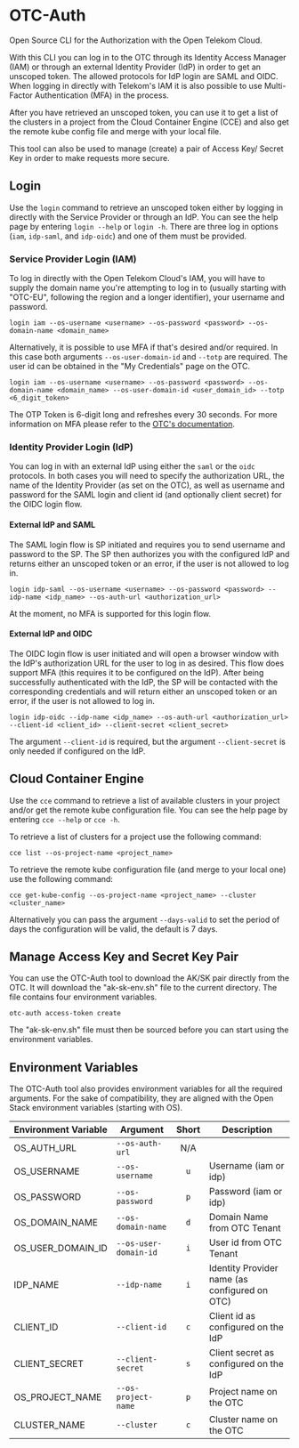 # OTC-Auth
Open Source CLI for the Authorization with the Open Telekom Cloud.

With this CLI you can log in to the OTC through its Identity Access Manager (IAM) or through an external Identity Provider (IdP) in order to get an unscoped token. The allowed protocols for IdP login are SAML and OIDC. When logging in directly with Telekom's IAM it is also possible to use Multi-Factor Authentication (MFA) in the process.

After you have retrieved an unscoped token, you can use it to get a list of the clusters in a project from the Cloud Container Engine (CCE) and also get the remote kube config file and merge with your local file.

This tool can also be used to manage (create) a pair of Access Key/ Secret Key in order to make requests more secure.

## Login
Use the `login` command to retrieve an unscoped token either by logging in directly with the Service Provider or through an IdP. You can see the help page by entering `login --help` or `login -h`. There are three log in options (`iam`, `idp-saml`, and `idp-oidc`) and one of them must be provided.

### Service Provider Login (IAM)
To log in directly with the Open Telekom Cloud's IAM, you will have to supply the domain name you're attempting to log in to (usually starting with "OTC-EU", following the region and a longer identifier), your username and password. 

`login iam --os-username <username> --os-password <password> --os-domain-name <domain_name>`

Alternatively, it is possible to use MFA if that's desired and/or required. In this case both arguments `--os-user-domain-id` and `--totp` are required. The user id can be obtained in the "My Credentials" page on the OTC. 

`login iam --os-username <username> --os-password <password> --os-domain-name <domain_name> --os-user-domain-id <user_domain_id> --totp <6_digit_token>`

The OTP Token is 6-digit long and refreshes every 30 seconds. For more information on MFA please refer to the [OTC's documentation](https://docs.otc.t-systems.com/en-us/usermanual/iam/iam_10_0002.html).

### Identity Provider Login (IdP)
You can log in with an external IdP using either the `saml` or the `oidc` protocols. In both cases you will need to specify the authorization URL, the name of the Identity Provider (as set on the OTC), as well as username and password for the SAML login and client id (and optionally client secret) for the OIDC login flow. 

#### External IdP and SAML
The SAML login flow is SP initiated and requires you to send username and password to the SP. The SP then authorizes you with the configured IdP and returns either an unscoped token or an error, if the user is not allowed to log in.

`login idp-saml --os-username <username> --os-password <password> --idp-name <idp_name> --os-auth-url <authorization_url>`

At the moment, no MFA is supported for this login flow.

#### External IdP and OIDC
The OIDC login flow is user initiated and will open a browser window with the IdP's authorization URL for the user to log in as desired. This flow does support MFA (this requires it to be configured on the IdP). After being successfully authenticated with the IdP, the SP will be contacted with the corresponding credentials and will return either an unscoped token or an error, if the user is not allowed to log in. 

`login idp-oidc --idp-name <idp_name> --os-auth-url <authorization_url> --client-id <client_id> --client-secret <client_secret>`

The argument `--client-id` is required, but the argument `--client-secret` is only needed if configured on the IdP.

## Cloud Container Engine
Use the `cce` command to retrieve a list of available clusters in your project and/or get the remote kube configuration file. You can see the help page by entering `cce --help` or `cce -h`.

To retrieve a list of clusters for a project use the following command: 

`cce list --os-project-name <project_name>`

To retrieve the remote kube configuration file (and merge to your local one) use the following command:

`cce get-kube-config --os-project-name <project_name> --cluster <cluster_name>`

Alternatively you can pass the argument `--days-valid` to set the period of days the configuration will be valid, the default is 7 days.

## Manage Access Key and Secret Key Pair
You can use the OTC-Auth tool to download the AK/SK pair directly from the OTC. It will download the "ak-sk-env.sh" file to the current directory. The file contains four environment variables.

`otc-auth access-token create`

The "ak-sk-env.sh" file must then be sourced before you can start using the environment variables.

## Environment Variables
The OTC-Auth tool also provides environment variables for all the required arguments. For the sake of compatibility, they are aligned with the Open Stack environment variables (starting with OS).

| Environment Variable | Argument              | Short | Description                                   |
|----------------------|-----------------------|:-----:|-----------------------------------------------|
| OS_AUTH_URL          | `--os-auth-url`       |  N/A  |                                               |
| OS_USERNAME          | `--os-username`       |  `u`  | Username (iam or idp)                         |
| OS_PASSWORD          | `--os-password`       |  `p`  | Password (iam or idp)                         |
| OS_DOMAIN_NAME       | `--os-domain-name`    |  `d`  | Domain Name from OTC Tenant                   |
| OS_USER_DOMAIN_ID    | `--os-user-domain-id` |  `i`  | User id from OTC Tenant                       |
| IDP_NAME             | `--idp-name`          |  `i`  | Identity Provider name (as configured on OTC) |
| CLIENT_ID            | `--client-id`         |  `c`  | Client id as configured on the IdP            |
| CLIENT_SECRET        | `--client-secret`     |  `s`  | Client secret as configured on the IdP        |
| OS_PROJECT_NAME      | `--os-project-name`   |  `p`  | Project name on the OTC                       |
| CLUSTER_NAME         | `--cluster`           |  `c`  | Cluster name on the OTC                       |
